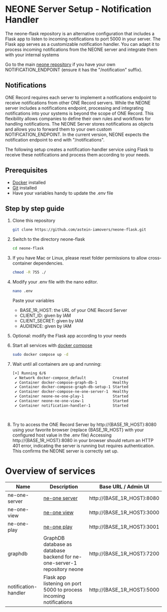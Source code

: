 # NEONE Server Setup - Notification Handler

The neone-flask repository is an alternative configuration that includes a Flask app to listen to incoming notifications to port 5000 in your server. The Flask app serves as a customizable notification handler. You can adapt it to process incoming notifications from the NEONE server and integrate them with your internal systems

Go to the main [neone repository](https://github.com/astein-iamovers/neone) if you have your own NOTIFICATION_ENDPOINT (ensure it has the "/notification" suffix).

## Notifications

ONE Record requires each server to implement a notifications endpoint to receive notifications from other ONE Record servers. While the NEONE server includes a notifications endpoint, processing and integrating notifications into your systems is beyond the scope of ONE Record. This flexibility allows companies to define their own rules and workflows for handling notifications. The NEONE Server stores notifications as objects and allows you to forward them to your own custom NOTIFICATION_ENDPOINT. In the current version, NEONE expects the notification endpoint to end with "/notifications".

The following setup creates a notification-handler service using Flask to receive these notifications and process them according to your needs.

## Prerequisites

- [Docker](https://docs.docker.com/get-docker/) installed
- [Git](https://git-scm.com/downloads) installed
- Have your variables handy to update the .env file

## Step by step guide

1) Clone this repository
   ```bash
   git clone https://github.com/astein-iamovers/neone-flask.git
   ```
2) Switch to the directory neone-flask
   ```bash
   cd neone-flask
   ```
3) If you have Mac or Linux, please reset folder permissions to allow cross-container dependencies.
   ```bash
   chmod -R 755 ./
   ```
4) Modify your .env file with the nano editor.
   ```bash
   nano .env
   ```
   Paste your variables
   - BASE_1R_HOST: the URL of your ONE Record Server
   - CLIENT_ID: given by IAM
   - CLIENT_SECRET: given by IAM
   - AUDIENCE: given by IAM

5) Optional: modify the Flask app according to your needs

6) Start all services with [docker compose](https://docs.docker.com/compose/)
   ```bash
   sudo docker compose up -d
   ```
7) Wait until all containers are up and running:
   ```bash
   [+] Running 6/6
    ✔ Network docker-compose_default            Created
    ✔ Container docker-compose-graph-db-1       Healthy
    ✔ Container docker-compose-graph-db-setup-1 Started
    ✔ Container docker-compose-ne-one-server-1  Healthy
    ✔ Container neone-ne-one-play-1             Started
    ✔ Container neone-ne-one-view-1             Started
    ✔ Container notification-handler-1          Started
        
    
   ```
8) Try to access the ONE Record Server by http://{BASE_1R_HOST}:8080 using your favorite browser (replace {BASE_1R_HOST} with your configured host value in the .env file)
   Accessing http://{BASE_1R_HOST}:8080 in your browser should return an HTTP 401 error, indicating the server is running but requires authentication. This confirms the NEONE server is correctly set up.

# Overview of services

| Name | Description | Base URL / Admin UI |
|-|-|-|
| ne-one-server | [ne-one server](https://git.openlogisticsfoundation.org/wg-digitalaircargo/ne-one) | http://{BASE_1R_HOST}:8080 |
| ne-one-view | [ne-one view](https://git.openlogisticsfoundation.org/wg-digitalaircargo/ne-one-view) | http://{BASE_1R_HOST}:3000 |
| ne-one-play | [ne-one play](https://github.com/aloccid-iata/neoneplay) | http://{BASE_1R_HOST}:3001 |
| graphdb | GraphDB database as database backend for ne-one-server-1 repository neone | http://{BASE_1R_HOST}:7200 |
| notification-handler | Flask app listening on port 5000 to process incoming notifications | http://{BASE_1R_HOST}:5000 |

